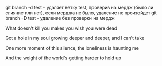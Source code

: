 git branch -d test - удаляет ветку test, проверив на мердж (было ли слияние или нет), если мерджа не было, удаление не произойдет
git branch -D test - удаление без проверки на мердж

What doesn't kill you makes you wish you were dead

Got a hole in my soul growing deeper and deeper, and I can't take

One more moment of this silence, the loneliness is haunting me

And the weight of the world's getting harder to hold up